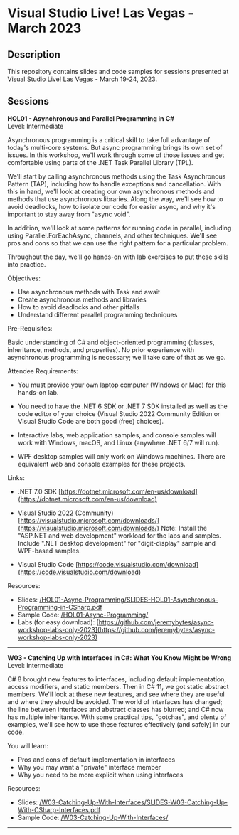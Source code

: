# Visual Studio Live! Las Vegas - March 2023  

## Description  
This repository contains slides and code samples for sessions presented at Visual Studio Live! Las Vegas - March 19-24, 2023.  

## Sessions  

**HOL01 - Asynchronous and Parallel Programming in C#**  
Level: Intermediate

Asynchronous programming is a critical skill to take full advantage of today's multi-core systems. But async programming brings its own set of issues. In this workshop, we'll work through some of those issues and get comfortable using parts of the .NET Task Parallel Library (TPL).  

We'll start by calling asynchronous methods using the Task Asynchronous Pattern (TAP), including how to handle exceptions and cancellation. With this in hand, we'll look at creating our own asynchronous methods and methods that use asynchronous libraries. Along the way, we'll see how to avoid deadlocks, how to isolate our code for easier async, and why it's important to stay away from "async void".  

In addition, we'll look at some patterns for running code in parallel, including using Parallel.ForEachAsync, channels, and other techniques. We'll see pros and cons so that we can use the right pattern for a particular problem.  

Throughout the day, we'll go hands-on with lab exercises to put these skills into practice.  

Objectives:  

* Use asynchronous methods with Task and await  
* Create asynchronous methods and libraries  
* How to avoid deadlocks and other pitfalls  
* Understand different parallel programming techniques  

Pre-Requisites:  

Basic understanding of C# and object-oriented programming (classes, inheritance, methods, and properties). No prior experience with asynchronous programming is necessary; we'll take care of that as we go.  

Attendee Requirements:

* You must provide your own laptop computer (Windows or Mac) for this hands-on lab.

* You need to have the .NET 6 SDK or .NET 7 SDK installed as well as the code editor of your choice (Visual Studio 2022 Community Edition or Visual Studio Code are both good (free) choices).

* Interactive labs, web application samples, and console samples will work with Windows, macOS, and Linux (anywhere .NET 6/7 will run).

* WPF desktop samples will only work on Windows machines. There are equivalent web and console examples for these projects.

Links:

* .NET 7.0 SDK
[https://dotnet.microsoft.com/en-us/download](https://dotnet.microsoft.com/en-us/download)

* Visual Studio 2022 (Community)
[https://visualstudio.microsoft.com/downloads/](https://visualstudio.microsoft.com/downloads/)
Note: Install the "ASP.NET and web development" workload for the labs and samples. Include ".NET desktop development" for "digit-display" sample and WPF-based samples.

* Visual Studio Code
[https://code.visualstudio.com/download](https://code.visualstudio.com/download)

Resources:  
* Slides: [/HOL01-Async-Programming/SLIDES-HOL01-Asynchronous-Programming-in-CSharp.pdf](./HOL01-Async-Programming/SLIDES-HOL01-Asynchronous-Programming-in-CSharp.pdf)
* Sample Code: [/HOL01-Async-Programming/](./HOL01-Async-Programming/)  
* Labs (for easy download): [https://github.com/jeremybytes/async-workshop-labs-only-2023](https://github.com/jeremybytes/async-workshop-labs-only-2023)

---  

**W03 - Catching Up with Interfaces in C#: What You Know Might be Wrong**  
Level: Intermediate  

C# 8 brought new features to interfaces, including default implementation, access modifiers, and static members. Then in C# 11, we got static abstract members. We'll look at these new features, and see where they are useful and where they should be avoided. The world of interfaces has changed; the line between interfaces and abstract classes has blurred; and C# now has multiple inheritance. With some practical tips, "gotchas", and plenty of examples, we'll see how to use these features effectively (and safely) in our code.  

You will learn:

* Pros and cons of default implementation in interfaces
* Why you may want a "private" interface member
* Why you need to be more explicit when using interfaces  

Resources:  
* Slides: [/W03-Catching-Up-With-Interfaces/SLIDES-W03-Catching-Up-With-CSharp-Interfaces.pdf](./W03-Catching-Up-With-Interfaces/SLIDES-W03-Catching-Up-With-CSharp-Interfaces.pdf)
* Sample Code: [/W03-Catching-Up-With-Interfaces/](./W03-Catching-Up-With-Interfaces/)

---

